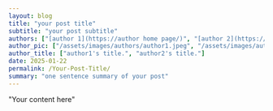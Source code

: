 ```yaml
---
layout: blog
title: "your post title"
subtitle: "your post subtitle"
authors: ["[author 1](https://author home page/)", "[author 2](https://author home page/)"]
author_pic: ["/assets/images/authors/author1.jpeg", "/assets/images/authors/author2.jpeg"]
author_title: ["author1's title.", "author2's title."]
date: 2025-01-22
permalink: /Your-Post-Title/
summary: "one sentence summary of your post"
---
```


"Your content here"